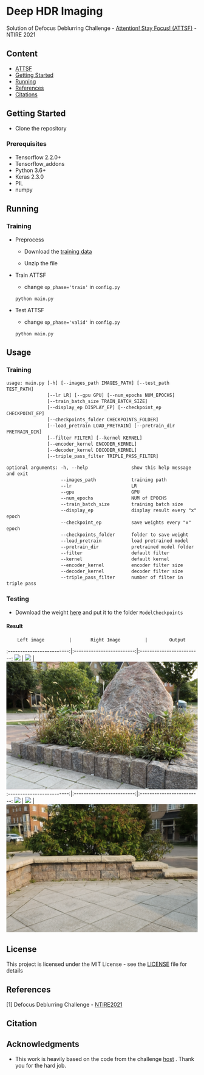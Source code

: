 # Deep HDR Imaging
Solution of Defocus Deblurring Challenge - [Attention! Stay Focus! (ATTSF)](https://competitions.codalab.org/competitions/28049#results) - NTIRE 2021
## Content
- [ATTSF](#attention-stay-focus)
- [Getting Started](#getting-started)
- [Running](#running)
- [References](#references)
- [Citations](#citation)

## Getting Started

- Clone the repository

### Prerequisites

- Tensorflow 2.2.0+
- Tensorflow_addons
- Python 3.6+
- Keras 2.3.0
- PIL
- numpy


## Running
### Training 
- Preprocess
    - Download the [training data](https://ln2.sync.com/dl/66bc64370/u7hy9v4a-qrdjtr8z-xvwtpi2t-7fc2h7yv)

    - Unzip the file

- Train ATTSF 
    - change ```op_phase='train'``` in ```config.py```
    ```
    python main.py
    ```

- Test ATTSF
    - change ```op_phase='valid'``` in ```config.py```
    ```
    python main.py
    ```
## Usage
### Training
```
usage: main.py [-h] [--images_path IMAGES_PATH] [--test_path TEST_PATH]
               [--lr LR] [--gpu GPU] [--num_epochs NUM_EPOCHS] 
               [--train_batch_size TRAIN_BATCH_SIZE]
               [--display_ep DISPLAY_EP] [--checkpoint_ep CHECKPOINT_EP]
               [--checkpoints_folder CHECKPOINTS_FOLDER]
               [--load_pretrain LOAD_PRETRAIN] [--pretrain_dir PRETRAIN_DIR]
               [--filter FILTER] [--kernel KERNEL]
               [--encoder_kernel ENCODER_KERNEL]
               [--decoder_kernel DECODER_KERNEL]
               [--triple_pass_filter TRIPLE_PASS_FILTER]
```

```
optional arguments: -h, --help                show this help message and exit
                    --images_path             training path
                    --lr                      LR
                    --gpu                     GPU
                    --num_epochs              NUM of EPOCHS
                    --train_batch_size        training batch size
                    --display_ep              display result every "x" epoch
                    --checkpoint_ep           save weights every "x" epoch
                    --checkpoints_folder      folder to save weight
                    --load_pretrain           load pretrained model
                    --pretrain_dir            pretrained model folder
                    --filter                  default filter
                    --kernel                  default kernel
                    --encoder_kernel          encoder filter size
                    --decoder_kernel          decoder filter size
                    --triple_pass_filter      number of filter in triple pass
```

### Testing
- Download the weight [here](https://drive.google.com/file/d/1OjJYirwRa8cLGzzdRYRkjq_1FokyI80V/view?usp=sharing) and put it to the folder ```ModelCheckpoints```

#### Result
        Left image         |       Right Image         |        Output
:-------------------------:|:-------------------------:|:-------------------------:
![](results/0501_l.png)    | ![](results/0501_r.png)   | ![](results/0501_g.png)
:-------------------------:|:-------------------------:|:-------------------------:
![](results/0500_l.png)    | ![](results/0500_r.png)   | ![](results/0500_g.png) 
## License

This project is licensed under the MIT License - see the [LICENSE](https://github.com/tuvovan/ATTSF/blob/master/LICENSE) file for details

## References
[1] Defocus Deblurring Challenge - [NTIRE2021](https://competitions.codalab.org/competitions/28049#results)

## Citation
## Acknowledgments
- This work is heavily based on the code from the challenge [host](https://github.com/Abdullah-Abuolaim/defocus-deblurring-dual-pixel) . Thank you for the hard job.